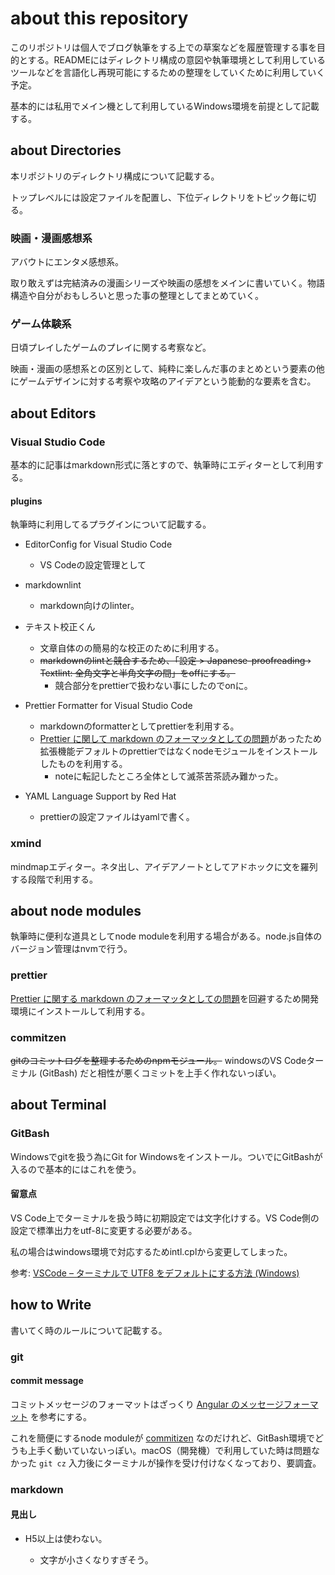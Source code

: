 # about this repository

このリポジトリは個人でブログ執筆をする上での草案などを履歴管理する事を目的とする。READMEにはディレクトリ構成の意図や執筆環境として利用しているツールなどを言語化し再現可能にするための整理をしていくために利用していく予定。

基本的には私用でメイン機として利用しているWindows環境を前提として記載する。

## about Directories

本リポジトリのディレクトリ構成について記載する。

トップレベルには設定ファイルを配置し、下位ディレクトリをトピック毎に切る。

### 映画・漫画感想系

アバウトにエンタメ感想系。

取り敢えずは完結済みの漫画シリーズや映画の感想をメインに書いていく。物語構造や自分がおもしろいと思った事の整理としてまとめていく。

### ゲーム体験系

日頃プレイしたゲームのプレイに関する考察など。

映画・漫画の感想系との区別として、純粋に楽しんだ事のまとめという要素の他にゲームデザインに対する考察や攻略のアイデアという能動的な要素を含む。

## about Editors

### Visual Studio Code

基本的に記事はmarkdown形式に落とすので、執筆時にエディターとして利用する。

#### plugins

執筆時に利用してるプラグインについて記載する。

- EditorConfig for Visual Studio Code

  - VS Codeの設定管理として

- markdownlint

  - markdown向けのlinter。

- テキスト校正くん

  - 文章自体のの簡易的な校正のために利用する。
  - ~~markdownのlintと競合するため、「設定 > Japanese-proofreading › Textlint: 全角文字と半角文字の間」をoffにする。~~
    - 競合部分をprettierで扱わない事にしたのでonに。

- Prettier Formatter for Visual Studio Code

  - markdownのformatterとしてprettierを利用する。
  - [Prettier に関して markdown のフォーマッタとしての問題](https://qiita.com/tats-u/items/bcbfe2bb4e71bf0a2b87)があったため拡張機能デフォルトのprettierではなくnodeモジュールをインストールしたものを利用する。
    - noteに転記したところ全体として滅茶苦茶読み難かった。

- YAML Language Support by Red Hat
  - prettierの設定ファイルはyamlで書く。

### xmind

mindmapエディター。ネタ出し、アイデアノートとしてアドホックに文を羅列する段階で利用する。

## about node modules

執筆時に便利な道具としてnode moduleを利用する場合がある。node.js自体のバージョン管理はnvmで行う。

### prettier

[Prettier に関する markdown のフォーマッタとしての問題](https://qiita.com/tats-u/items/bcbfe2bb4e71bf0a2b87)を回避するため開発環境にインストールして利用する。

### commitzen

~~gitのコミットログを整理するためのnpmモジュール。~~
windowsのVS Codeターミナル (GitBash) だと相性が悪くコミットを上手く作れないっぽい。

## about Terminal

### GitBash

Windowsでgitを扱う為にGit for Windowsをインストール。ついでにGitBashが入るので基本的にはこれを使う。

#### 留意点

VS Code上でターミナルを扱う時に初期設定では文字化けする。VS Code側の設定で標準出力をutf-8に変更する必要がある。

私の場合はwindows環境で対応するためintl.cplから変更してしまった。

参考: [VSCode – ターミナルで UTF8 をデフォルトにする方法 (Windows)](https://pystyle.info/vscode-change-default-encoding-of-terminal-to-utf8/#outline__3)

## how to Write

書いてく時のルールについて記載する。

### git

#### commit message

コミットメッセージのフォーマットはざっくり [Angular のメッセージフォーマット](https://gist.github.com/brianclements/841ea7bffdb01346392c#type) を参考にする。

これを簡便にするnode moduleが [commitizen](https://www.npmjs.com/package/commitizen) なのだけれど、GitBash環境でどうも上手く動いていないっぽい。macOS（開発機）で利用していた時は問題なかった `git cz` 入力後にターミナルが操作を受け付けなくなっており、要調査。

### markdown

#### 見出し

- H5以上は使わない。

  - 文字が小さくなりすぎそう。
